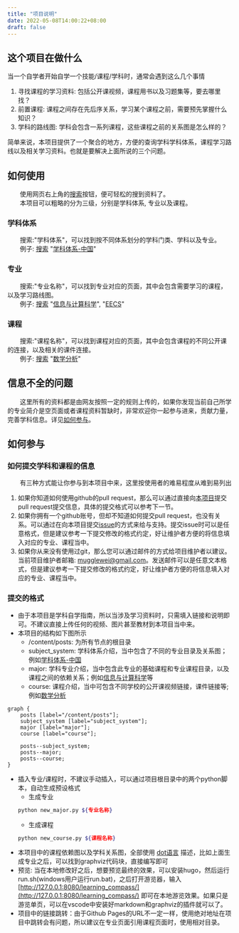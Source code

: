 ```yaml
---
title: "项目说明"
date: 2022-05-08T14:00:22+08:00
draft: false
---
```


## 这个项目在做什么
当一个自学者开始自学一个技能/课程/学科时，通常会遇到这么几个事情
1. 寻找课程的学习资料: 包括公开课视频，课程用书以及习题集等，要去哪里找？  
2. 前置课程: 课程之间存在先后序关系，学习某个课程之前，需要预先掌握什么知识？  
3. 学科的路线图: 学科会包含一系列课程，这些课程之前的关系图是怎么样的？  

简单来说，本项目提供了一个聚合的地方，方便的查询学科学科体系，课程学习路线以及相关学习资料。也就是要解决上面所说的三个问题。  

## 如何使用
&emsp;&emsp;使用网页右上角的[搜索](../../search)按钮，便可轻松的搜到资料了。  
&emsp;&emsp;本项目可以粗略的分为三级，分别是学科体系, 专业以及课程。  

### 学科体系
&emsp;&emsp;搜索:"学科体系"，可以找到按不同体系划分的学科门类、学科以及专业。  
&emsp;&emsp;例子: [搜索](../../search) "[学科体系-中国](../subject_system/china)"  

### 专业
&emsp;&emsp;搜索:"专业名称"，可以找到专业对应的页面，其中会包含需要学习的课程，以及学习路线图。  
&emsp;&emsp;例子: [搜索](../../search) "[信息与计算科学](../major/信息与计算科学)", "[EECS](../major/eecs)"  

### 课程
&emsp;&emsp;搜索:"课程名称"，可以找到课程对应的页面，其中会包含课程的不同公开课的连接，以及相关的课件连接。  
&emsp;&emsp;例子: [搜索](../../search) "[数学分析](../course/数学分析)"  

## 信息不全的问题
&emsp;&emsp;这里所有的资料都是由网友按照一定的规则上传的，如果你发现当前自己所学的专业简介是空页面或者课程资料暂缺时，非常欢迎你一起参与进来，贡献力量，完善学科信息。详见[如何参与](#如何参与)。  

## 如何参与

### 如何提交学科和课程的信息
&emsp;&emsp;有三种方式能让你参与到本项目中来，这里按使用者的难易程度从难到易列出
1. 如果你知道如何使用github的pull request，那么可以通过直接向[本项目](https://github.com/MuggleWei/learning_compass)提交pull request提交信息，具体的提交格式可以参考下一节。  
2. 如果你拥有一个github账号，但却不知道如何提交pull request，也没有关系。可以通过在向本项目提交[issue](https://github.com/MuggleWei/learning_compass/issues)的方式来给与支持。提交issue时可以是任意格式，但是建议参考一下提交修改的格式约定，好让维护者方便的将信息填入对应的专业、课程当中。  
3. 如果你从来没有使用过git，那么您可以通过邮件的方式给项目维护者以建议。当前项目维护者邮箱: mugglewei@gmail.com。发送邮件可以是任意文本格式，但是建议参考一下提交修改的格式约定，好让维护者方便的将信息填入对应的专业、课程当中。  

### 提交的格式
* 由于本项目是学科自学指南，所以当涉及学习资料时，只需填入链接和说明即可。不建议直接上传任何的视频、图片甚至教材到本项目当中来。  
* 本项目的结构如下图所示
  * /content/posts: 为所有节点的根目录
  * subject_system: 学科体系介绍，当中包含了不同的专业目录及关系图；例如[学科体系-中国](../subject_system/china)
  * major: 学科专业介绍，当中包含此专业的基础课程和专业课程目录，以及课程之间的依赖关系；例如[信息与计算科学](../major/信息与计算科学)等
  * course: 课程介绍，当中可包含不同学校的公开课视频链接，课件链接等; 例如[数学分析](../course/数学分析)  

```graphviz
graph {
    posts [label="/content/posts"];
    subject_system [label="subject_system"];
    major [label="major"];
    course [label="course"];
    
    posts--subject_system;
    posts--major;
    posts--course;
}
```    

* 插入专业/课程时，不建议手动插入，可以通过项目根目录中的两个python脚本，自动生成预设格式
  * 生成专业
  ```bash
  python new_major.py ${专业名称}
  ```
  * 生成课程
  ```bash
  python new_course.py ${课程名称}
  ```
* 本项目中的课程依赖图以及学科关系图，全部使用 [dot语言](https://graphviz.org/doc/info/lang.html) 描述，比如上面生成专业之后，可以找到graphviz代码块，直接编写即可
* 预览: 当在本地修改好之后，想要预览最终的效果，可以安装hugo，然后运行run.sh(windows用户运行run.bat)，之后打开游览器，输入[http://127.0.0.1:8080/learning_compass/](http://127.0.0.1:8080/learning_compass/) 即可在本地游览效果。如果只是游览单页，可以在vscode中安装好markdown和graphviz的插件就可以了。  
* 项目中的链接跳转：由于Github Pages的URL不一定一样，使用绝对地址在项目中跳转会有问题，所以建议在专业页面引用课程页面时，使用相对目录。  